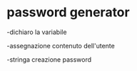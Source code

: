 # password generator

-dichiaro la variabile

-assegnazione contenuto dell'utente

-stringa creazione password